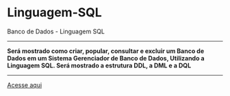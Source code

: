 # Linguagem-SQL
 Banco de Dados - Linguagem SQL
***
**Será mostrado como criar, popular, consultar e excluir um Banco de Dados em um Sistema Gerenciador de Banco de Dados,
Utilizando a Linguagem SQL.
Será mostrado a estrutura DDL, a DML e a DQL**
***
 
 [Acesse aqui](https://lucianoromero.github.io/Linguagem-SQL/)
